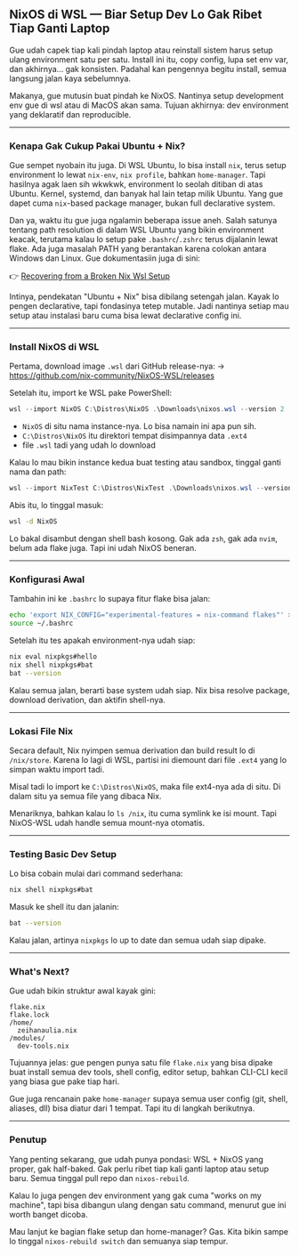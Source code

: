 
## NixOS di WSL — Biar Setup Dev Lo Gak Ribet Tiap Ganti Laptop

Gue udah capek tiap kali pindah laptop atau reinstall sistem harus setup ulang environment satu per satu. Install ini itu, copy config, lupa set env var, dan akhirnya... gak konsisten. Padahal kan pengennya begitu install, semua langsung jalan kaya sebelumnya.

Makanya, gue mutusin buat pindah ke NixOS. Nantinya setup development env gue di wsl atau di MacOS akan sama. Tujuan akhirnya: dev environment yang deklaratif dan reproducible.

---

### Kenapa Gak Cukup Pakai Ubuntu + Nix?

Gue sempet nyobain itu juga. Di WSL Ubuntu, lo bisa install `nix`, terus setup environment lo lewat `nix-env`, `nix profile`, bahkan `home-manager`. Tapi hasilnya agak laen sih wkwkwk, environment lo seolah ditiban di atas Ubuntu. Kernel, systemd, dan banyak hal lain tetap milik Ubuntu. Yang gue dapet cuma `nix`-based package manager, bukan full declarative system.

Dan ya, waktu itu gue juga ngalamin beberapa issue aneh. Salah satunya tentang path resolution di dalam WSL Ubuntu yang bikin environment keacak, terutama kalau lo setup pake `.bashrc`/`.zshrc` terus dijalanin lewat flake. Ada juga masalah PATH yang berantakan karena colokan antara Windows dan Linux. Gue dokumentasiin juga di sini:

👉 [Recovering from a Broken Nix Wsl Setup](https://zeihanaulia.github.io/sotoy/notes/57q7jyz0wff078xaz4s6eea)

Intinya, pendekatan "Ubuntu + Nix" bisa dibilang setengah jalan. Kayak lo pengen declarative, tapi fondasinya tetep mutable. Jadi nantinya setiap mau setup atau instalasi baru cuma bisa lewat declarative config ini. 

---

### Install NixOS di WSL

Pertama, download image `.wsl` dari GitHub release-nya:
→ https://github.com/nix-community/NixOS-WSL/releases

Setelah itu, import ke WSL pake PowerShell:

```powershell
wsl --import NixOS C:\Distros\NixOS .\Downloads\nixos.wsl --version 2
```

- `NixOS` di situ nama instance-nya. Lo bisa namain ini apa pun sih.
- `C:\Distros\NixOS` itu direktori tempat disimpannya data `.ext4`
- file `.wsl` tadi yang udah lo download

Kalau lo mau bikin instance kedua buat testing atau sandbox, tinggal ganti nama dan path:

```powershell
wsl --import NixTest C:\Distros\NixTest .\Downloads\nixos.wsl --version 2
```

Abis itu, lo tinggal masuk:

```bash
wsl -d NixOS
```

Lo bakal disambut dengan shell bash kosong. Gak ada `zsh`, gak ada `nvim`, belum ada flake juga. Tapi ini udah NixOS beneran.

---

### Konfigurasi Awal

Tambahin ini ke `.bashrc` lo supaya fitur flake bisa jalan:

```bash
echo 'export NIX_CONFIG="experimental-features = nix-command flakes"' >> ~/.bashrc
source ~/.bashrc
```

Setelah itu tes apakah environment-nya udah siap:

```bash
nix eval nixpkgs#hello
nix shell nixpkgs#bat
bat --version
```

Kalau semua jalan, berarti base system udah siap. Nix bisa resolve package, download derivation, dan aktifin shell-nya.

---

### Lokasi File Nix

Secara default, Nix nyimpen semua derivation dan build result lo di `/nix/store`. Karena lo lagi di WSL, partisi ini diemount dari file `.ext4` yang lo simpan waktu import tadi.

Misal tadi lo import ke `C:\Distros\NixOS`, maka file ext4-nya ada di situ. Di dalam situ ya semua file yang dibaca Nix.

Menariknya, bahkan kalau lo `ls /nix`, itu cuma symlink ke isi mount. Tapi NixOS-WSL udah handle semua mount-nya otomatis.

---

### Testing Basic Dev Setup

Lo bisa cobain mulai dari command sederhana:

```bash
nix shell nixpkgs#bat
```

Masuk ke shell itu dan jalanin:

```bash
bat --version
```

Kalau jalan, artinya `nixpkgs` lo up to date dan semua udah siap dipake.

---

### What's Next?

Gue udah bikin struktur awal kayak gini:

```
flake.nix
flake.lock
/home/
  zeihanaulia.nix
/modules/
  dev-tools.nix
```

Tujuannya jelas: gue pengen punya satu file `flake.nix` yang bisa dipake buat install semua dev tools, shell config, editor setup, bahkan CLI-CLI kecil yang biasa gue pake tiap hari.

Gue juga rencanain pake `home-manager` supaya semua user config (git, shell, aliases, dll) bisa diatur dari 1 tempat. Tapi itu di langkah berikutnya.

---

### Penutup

Yang penting sekarang, gue udah punya pondasi: WSL + NixOS yang proper, gak half-baked. Gak perlu ribet tiap kali ganti laptop atau setup baru. Semua tinggal pull repo dan `nixos-rebuild`.

Kalau lo juga pengen dev environment yang gak cuma "works on my machine", tapi bisa dibangun ulang dengan satu command, menurut gue ini worth banget dicoba.

Mau lanjut ke bagian flake setup dan home-manager? Gas. Kita bikin sampe lo tinggal `nixos-rebuild switch` dan semuanya siap tempur.
